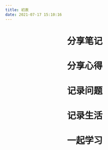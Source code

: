 ```yaml
---
title: 初衷
date: 2021-07-17 15:10:16
---
```


<h1 align="center">分享笔记</h1>

<h1 align="center">分享心得</h1>

<h1 align="center">记录问题</h1>

<h1 align="center">记录生活</h1>

<h1 align="center">一起学习</h1>

